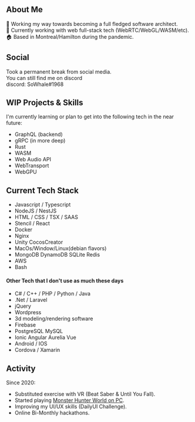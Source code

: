 ## About Me

🥅 Working my way towards becoming a full fledged software architect.  
💼 Currently working with web full-stack tech (WebRTC/WebGL/WASM/etc).  
🏠 Based in Montreal/Hamilton during the pandemic. 

## Social

Took a permanent break from social media.  
You can still find me on discord  
discord: SoWhale#1968  

## WIP Projects & Skills

I'm currently learning or plan to get into the following tech in the near future:  

- GraphQL (backend)
- gRPC (in more deep)
- Rust
- WASM
- Web Audio API
- WebTransport
- WebGPU
## Current Tech Stack

- Javascript / Typescript
- NodeJS / NestJS
- HTML / CSS / TSX / SAAS
- Stencil / React
- Docker
- Nginx
- Unity CocosCreator
- MacOs/Window/Linux(debian flavors)
- MongoDB DynamoDB SQLite Redis
- AWS
- Bash

#### Other Tech that I don't use as much these days

- C# / C++ / PHP / Python / Java
- .Net / Laravel
- jQuery
- Wordpress
- 3d modeling/rendering software
- Firebase
- PostgreSQL MySQL
- Ionic Angular Aurelia Vue
- Android / IOS
- Cordova / Xamarin


## Activity

Since 2020:    
- Substituted exercise with VR (Beat Saber & Until You Fall).
- Started playing [Monster Hunter World on PC]("https://store.steampowered.com/app/582010/Monster_Hunter_World/").
- Improving my UI/UX skills (DailyUI Challenge).
- Online Bi-Monthly hackathons. 
